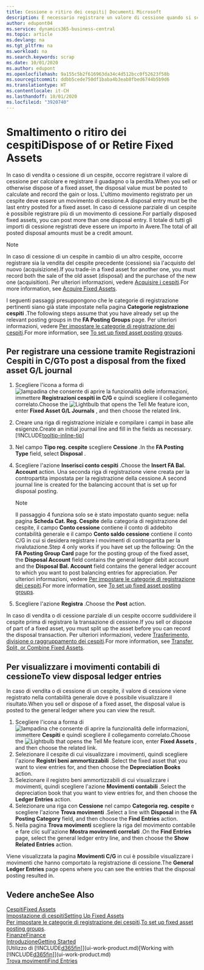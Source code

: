 ```yaml
---
title: Cessione o ritiro dei cespiti| Documenti Microsoft
description: È necessario registrare un valore di cessione quando si scarta, si vende o si ritira un cespite.
author: edupont04
ms.service: dynamics365-business-central
ms.topic: article
ms.devlang: na
ms.tgt_pltfrm: na
ms.workload: na
ms.search.keywords: scrap
ms.date: 10/01/2020
ms.author: edupont
ms.openlocfilehash: 9a155c5b2f616963da34c4d512bcc0f52623f58b
ms.sourcegitcommit: ddbb5cede750df1baba4b3eab8fbed6744b5b9d6
ms.translationtype: HT
ms.contentlocale: it-CH
ms.lasthandoff: 10/01/2020
ms.locfileid: "3920740"
---
```

# <a name="dispose-of-or-retire-fixed-assets"></a><span data-ttu-id="ccd1c-103">Smaltimento o ritiro dei cespiti</span><span class="sxs-lookup"><span data-stu-id="ccd1c-103">Dispose of or Retire Fixed Assets</span></span>

<span data-ttu-id="ccd1c-104">In caso di vendita o cessione di un cespite, occorre registrare il valore di cessione per calcolare e registrare il guadagno o la perdita.</span><span class="sxs-lookup"><span data-stu-id="ccd1c-104">When you sell or otherwise dispose of a fixed asset, the disposal value must be posted to calculate and record the gain or loss.</span></span> <span data-ttu-id="ccd1c-105">L'ultimo movimento registrato per un cespite deve essere un movimento di cessione.</span><span class="sxs-lookup"><span data-stu-id="ccd1c-105">A disposal entry must be the last entry posted for a fixed asset.</span></span> <span data-ttu-id="ccd1c-106">In caso di cessione parziale di un cespite è possibile registrare più di un movimento di cessione.</span><span class="sxs-lookup"><span data-stu-id="ccd1c-106">For partially disposed fixed assets, you can post more than one disposal entry.</span></span> <span data-ttu-id="ccd1c-107">Il totale di tutti gli importi di cessione registrati deve essere un importo in Avere.</span><span class="sxs-lookup"><span data-stu-id="ccd1c-107">The total of all posted disposal amounts must be a credit amount.</span></span>  

> [!NOTE]  
> <span data-ttu-id="ccd1c-108">In caso di cessione di un cespite in cambio di un altro cespite, occorre registrare sia la vendita del cespite precedente (cessione) sia l'acquisto del nuovo (acquisizione).</span><span class="sxs-lookup"><span data-stu-id="ccd1c-108">If you trade-in a fixed asset for another one, you must record both the sale of the old asset (disposal) and the purchase of the new one (acquisition).</span></span> <span data-ttu-id="ccd1c-109">Per ulteriori informazioni, vedere [Acquisire i cespiti](fa-how-acquire.md).</span><span class="sxs-lookup"><span data-stu-id="ccd1c-109">For more information, see [Acquire Fixed Assets](fa-how-acquire.md).</span></span>  

<span data-ttu-id="ccd1c-110">I seguenti passaggi presuppongono che le categorie di registrazione pertinenti siano già state impostate nella pagina **Categorie registrazione cespiti** .</span><span class="sxs-lookup"><span data-stu-id="ccd1c-110">The following steps assume that you have already set up the relevant posting groups in the **FA Posting Groups** page.</span></span> <span data-ttu-id="ccd1c-111">Per ulteriori informazioni, vedere [Per impostare le categorie di registrazione dei cespiti](fa-how-setup-general.md#to-set-up-fixed-asset-posting-groups).</span><span class="sxs-lookup"><span data-stu-id="ccd1c-111">For more information, see [To set up fixed asset posting groups](fa-how-setup-general.md#to-set-up-fixed-asset-posting-groups).</span></span>  

## <a name="to-post-a-disposal-from-the-fixed-asset-gl-journal"></a><span data-ttu-id="ccd1c-112">Per registrare una cessione tramite Registrazioni Cespiti in C/G</span><span class="sxs-lookup"><span data-stu-id="ccd1c-112">To post a disposal from the fixed asset G/L journal</span></span>

1. <span data-ttu-id="ccd1c-113">Scegliere l'icona a forma di ![lampadina che consente di aprire la funzionalità delle informazioni](media/ui-search/search_small.png "Informazioni sull'operazione che si desidera eseguire"), immettere **Registrazioni cespiti in C/G** e quindi scegliere il collegamento correlato.</span><span class="sxs-lookup"><span data-stu-id="ccd1c-113">Choose the ![Lightbulb that opens the Tell Me feature](media/ui-search/search_small.png "Tell me what you want to do") icon, enter **Fixed Asset G/L Journals** , and then choose the related link.</span></span>  
2. <span data-ttu-id="ccd1c-114">Creare una riga di registrazione iniziale e compilare i campi in base alle esigenze.</span><span class="sxs-lookup"><span data-stu-id="ccd1c-114">Create an initial journal line and fill in the fields as necessary.</span></span> [!INCLUDE[tooltip-inline-tip](includes/tooltip-inline-tip_md.md)]  
3. <span data-ttu-id="ccd1c-115">Nel campo **Tipo reg. cespite** scegliere **Cessione** .</span><span class="sxs-lookup"><span data-stu-id="ccd1c-115">In the **FA Posting Type** field, select **Disposal** .</span></span>  
4. <span data-ttu-id="ccd1c-116">Scegliere l'azione **Inserisci conto cespiti** .</span><span class="sxs-lookup"><span data-stu-id="ccd1c-116">Choose the **Insert FA Bal. Account** action.</span></span> <span data-ttu-id="ccd1c-117">Una seconda riga di registrazione viene creata per la contropartita impostata per la registrazione della cessione.</span><span class="sxs-lookup"><span data-stu-id="ccd1c-117">A second journal line is created for the balancing account that is set up for disposal posting.</span></span>  

    > [!NOTE]  
    >  <span data-ttu-id="ccd1c-118">Il passaggio 4 funziona solo se è stato impostato quanto segue: nella pagina **Scheda Cat. Reg. Cespite** della categoria di registrazione del cespite, il campo **Conto cessione** contiene il conto di addebito contabilità generale e il campo **Conto saldo cessione** contiene il conto C/G in cui si desidera registrare i movimenti di contropartita per la rivalutazione.</span><span class="sxs-lookup"><span data-stu-id="ccd1c-118">Step 4 only works if you have set up the following: On the **FA Posting Group Card** page for the posting group of the fixed asset, the **Disposal Account** field contains the general ledger debit account and the **Disposal Bal. Account** field contains the general ledger account to which you want to post balancing entries for appreciation.</span></span> <span data-ttu-id="ccd1c-119">Per ulteriori informazioni, vedere [Per impostare le categorie di registrazione dei cespiti](fa-how-setup-general.md#to-set-up-fixed-asset-posting-groups).</span><span class="sxs-lookup"><span data-stu-id="ccd1c-119">For more information, see [To set up fixed asset posting groups](fa-how-setup-general.md#to-set-up-fixed-asset-posting-groups).</span></span>  
5. <span data-ttu-id="ccd1c-120">Scegliere l'azione **Registra** .</span><span class="sxs-lookup"><span data-stu-id="ccd1c-120">Choose the **Post** action.</span></span>  

<span data-ttu-id="ccd1c-121">In caso di vendita o di cessione parziale di un cespite occorre suddividere il cespite prima di registrare la transazione di cessione.</span><span class="sxs-lookup"><span data-stu-id="ccd1c-121">If you sell or dispose of part of a fixed asset, you must split up the asset before you can record the disposal transaction.</span></span> <span data-ttu-id="ccd1c-122">Per ulteriori informazioni, vedere [Trasferimento, divisione o raggruppamento dei cespiti](fa-how-trans-split-combine.md).</span><span class="sxs-lookup"><span data-stu-id="ccd1c-122">For more information, see [Transfer, Split, or Combine Fixed Assets](fa-how-trans-split-combine.md).</span></span>  

## <a name="to-view-disposal-ledger-entries"></a><span data-ttu-id="ccd1c-123">Per visualizzare i movimenti contabili di cessione</span><span class="sxs-lookup"><span data-stu-id="ccd1c-123">To view disposal ledger entries</span></span>
<span data-ttu-id="ccd1c-124">In caso di vendita o di cessione di un cespite, il valore di cessione viene registrato nella contabilità generale dove è possibile visualizzare il risultato.</span><span class="sxs-lookup"><span data-stu-id="ccd1c-124">When you sell or dispose of a fixed asset, the disposal value is posted to the general ledger where you can view the result.</span></span>  

1. <span data-ttu-id="ccd1c-125">Scegliere l'icona a forma di ![lampadina che consente di aprire la funzionalità delle informazioni](media/ui-search/search_small.png "Informazioni sull'operazione che si desidera eseguire"), immettere **Cespiti** e quindi scegliere il collegamento correlato.</span><span class="sxs-lookup"><span data-stu-id="ccd1c-125">Choose the ![Lightbulb that opens the Tell Me feature](media/ui-search/search_small.png "Tell me what you want to do") icon, enter **Fixed Assets** , and then choose the related link.</span></span>  
2. <span data-ttu-id="ccd1c-126">Selezionare il cespite di cui visualizzare i movimenti, quindi scegliere l'azione **Registri beni ammortizzabili** .</span><span class="sxs-lookup"><span data-stu-id="ccd1c-126">Select the fixed asset that you want to view entries for, and then choose the **Depreciation Books** action.</span></span>  
3. <span data-ttu-id="ccd1c-127">Selezionare il registro beni ammortizzabili di cui visualizzare i movimenti, quindi scegliere l'azione **Movimenti contabili** .</span><span class="sxs-lookup"><span data-stu-id="ccd1c-127">Select the depreciation book that you want to view entries for, and then choose the **Ledger Entries** action.</span></span>  
4. <span data-ttu-id="ccd1c-128">Selezionare una riga con **Cessione** nel campo **Categoria reg. cespite** e scegliere l'azione **Trova movimenti** .</span><span class="sxs-lookup"><span data-stu-id="ccd1c-128">Select a line with **Disposal** in the **FA Posting Category** field, and then choose the **Find Entries** action.</span></span>  
5. <span data-ttu-id="ccd1c-129">Nella pagina **Trova movimenti** scegliere la riga del movimento contabile e fare clic sull'azione **Mostra movimenti correlati** .</span><span class="sxs-lookup"><span data-stu-id="ccd1c-129">On the **Find Entries** page, select the general ledger entry line, and then choose the **Show Related Entries** action.</span></span>  

<span data-ttu-id="ccd1c-130">Viene visualizzata la pagina **Movimenti C/G** in cui è possibile visualizzare i movimenti che hanno comportato la registrazione di cessione.</span><span class="sxs-lookup"><span data-stu-id="ccd1c-130">The **General Ledger Entries** page opens where you can see the entries that the disposal posting resulted in.</span></span>  

## <a name="see-also"></a><span data-ttu-id="ccd1c-131">Vedere anche</span><span class="sxs-lookup"><span data-stu-id="ccd1c-131">See Also</span></span>

[<span data-ttu-id="ccd1c-132">Cespiti</span><span class="sxs-lookup"><span data-stu-id="ccd1c-132">Fixed Assets</span></span>](fa-manage.md)  
[<span data-ttu-id="ccd1c-133">Impostazione di cespiti</span><span class="sxs-lookup"><span data-stu-id="ccd1c-133">Setting Up Fixed Assets</span></span>](fa-setup.md)  
<span data-ttu-id="ccd1c-134">[Per impostare le categorie di registrazione dei cespiti](fa-how-setup-general.md#to-set-up-fixed-asset-posting-groups).</span><span class="sxs-lookup"><span data-stu-id="ccd1c-134">[To set up fixed asset posting groups](fa-how-setup-general.md#to-set-up-fixed-asset-posting-groups).</span></span>  
[<span data-ttu-id="ccd1c-135">Finanze</span><span class="sxs-lookup"><span data-stu-id="ccd1c-135">Finance</span></span>](finance.md)  
[<span data-ttu-id="ccd1c-136">Introduzione</span><span class="sxs-lookup"><span data-stu-id="ccd1c-136">Getting Started</span></span>](product-get-started.md)  
<span data-ttu-id="ccd1c-137">[Utilizzo di [!INCLUDE[d365fin](includes/d365fin_md.md)]](ui-work-product.md)</span><span class="sxs-lookup"><span data-stu-id="ccd1c-137">[Working with [!INCLUDE[d365fin](includes/d365fin_md.md)]](ui-work-product.md)</span></span>  
[<span data-ttu-id="ccd1c-138">Trova movimenti</span><span class="sxs-lookup"><span data-stu-id="ccd1c-138">Find Entries</span></span>](ui-find-entries.md)  
